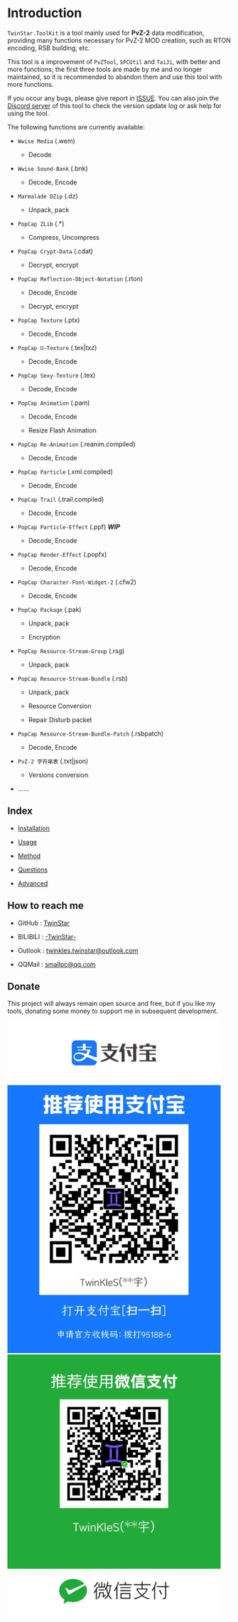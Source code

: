 # Introduction

`TwinStar.ToolKit` is a tool mainly used for **PvZ-2** data modification, providing many functions necessary for PvZ-2 MOD creation, such as RTON encoding, RSB building, etc.

This tool is a improvement of `PvZTool`, `SPCUtil` and `TaiJi`, with better and more functions; the first three tools are made by me and no longer maintained, so it is recommended to abandon them and use this tool with more functions.

If you occur any bugs, please give report in [ISSUE](https://github.com/twinkles-twinstar/TwinStar.ToolKit/issues). You can also join the [Discord server](https://discord.com/invite/v7qvttSX8K) of this tool to check the version update log or ask help for using the tool.

The following functions are currently available:

- `Wwise Media` (.wem)

	- Decode

- `Wwise Sound-Bank` (.bnk)

	- Decode, Encode

- `Marmalade DZip` (.dz)

	- Unpack, pack

- `PopCap ZLib` (.\*)

	- Compress, Uncompress

- `PopCap Crypt-Data` (.cdat)

	- Decrypt, encrypt

- `PopCap Reflection-Object-Notation` (.rton)

	- Decode, Encode

	- Decrypt, encrypt

- `PopCap Texture` (.ptx)

	- Decode, Encode

- `PopCap U-Texture` (.tex|txz)

	- Decode, Encode

- `PopCap Sexy-Texture` (.tex)

	- Decode, Encode

- `PopCap Animation` (.pam)

	- Decode, Encode

	- Resize Flash Animation

- `PopCap Re-Animation` (.reanim.compiled)

	- Decode, Encode

- `PopCap Particle` (.xml.compiled)

	- Decode, Encode

- `PopCap Trail` (.trail.compiled)

	- Decode, Encode

- `PopCap Particle-Effect` (.ppf) ***WIP***

	- Decode, Encode

- `PopCap Render-Effect` (.popfx)

	- Decode, Encode

- `PopCap Character-Font-Widget-2` (.cfw2)

	- Decode, Encode

- `PopCap Package` (.pak)

	- Unpack, pack

	- Encryption

- `PopCap Resource-Stream-Group` (.rsg)

	- Unpack, pack

- `PopCap Resource-Stream-Bundle` (.rsb)

	- Unpack, pack

	- Resource Conversion

	- Repair Disturb packet

- `PopCap Resource-Stream-Bundle-Patch` (.rsbpatch)

	- Decode, Encode

- `PvZ-2 字符串表` (.txt|json)

	- Versions conversion

- ......

## Index

- [Installation](./installation.md)

- [Usage](./usage.md)

- [Method](./method.md)

- [Questions](./question.md)

- [Advanced](./advanced.md)

## How to reach me

- GitHub : [TwinStar](https://github.com/twinkles-twinstar/)

- BILIBILI : [-TwinStar-](https://space.bilibili.com/12258540)

- Outlook : twinkles.twinstar@outlook.com

- QQMail : smallpc@qq.com

## Donate

This project will always remain open source and free, but if you like my tools, donating some money to support me in subsequent development.

![Alipay](../image/donate/alipay.jpg "Alipay")
![WeChat](../image/donate/wechat.jpg "WeChat")
